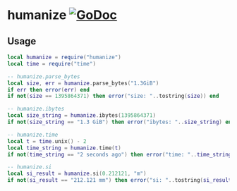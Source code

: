 # humanize [![GoDoc](https://godoc.org/github.com/alexjx/gopher-lua-libs/humanize?status.svg)](https://godoc.org/github.com/alexjx/gopher-lua-libs/humanize)

## Usage

```lua
local humanize = require("humanize")
local time = require("time")

-- humanize.parse_bytes
local size, err = humanize.parse_bytes("1.3GiB")
if err then error(err) end
if not(size == 1395864371) then error("size: "..tostring(size)) end

-- humanize.ibytes
local size_string = humanize.ibytes(1395864371)
if not(size_string == "1.3 GiB") then error("ibytes: "..size_string) end

-- humanize.time
local t = time.unix() - 2
local time_string = humanize.time(t)
if not(time_string == "2 seconds ago") then error("time: "..time_string) end

-- humanize.si
local si_result = humanize.si(0.212121, "m")
if not(si_result == "212.121 mm") then error("si: "..tostring(si_result)) end
```

